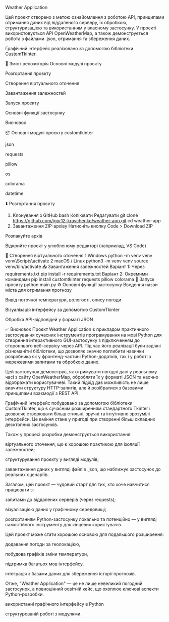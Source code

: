 Weather Application


Цей проєкт створено з метою ознайомлення з роботою API, принципами отримання даних від віддаленого серверу, їх обробкою, структуризацією та використанням у власному застосунку. У проєкті використовується API OpenWeatherMap, а також демонструється робота з файлами .json, отримання та збереження даних.

Графічний інтерфейс реалізовано за допомогою бібліотеки CustomTkinter.

🔎 Зміст репозиторія
Основні модулі проєкту

Розгортання проєкту

Створення віртуального оточення

Завантаження залежностей

Запуск проєкту

Основні функції застосунку

Висновок

📦 Основні модулі проєкту
customtkinter

json

requests

pillow

os

colorama

datetime

⬇️ Розгортання проєкту
1. Клонування з GitHub
bash
Копіювати
Редагувати
git clone https://github.com/igor12-kravchenko/weather-app.git
cd weather-app
2. Завантаження ZIP-архіву
Натисніть кнопку Code > Download ZIP

Розпакуйте архів

Відкрийте проєкт у улюбленому редакторі (наприклад, VS Code)

🧪 Створення віртуального оточення
1 Windows
python -m venv venv
venv\Scripts\activate
2 macOS / Linux
python3 -m venv venv
source venv/bin/activate
📥 Завантаження залежностей
Варіант 1: Через requirements.txt
pip install -r requirements.txt
Варіант 2: Окремими командами
pip install customtkinter requests pillow colorama
🚀 Запуск проєкту
python main.py
⚙️ Основні функції застосунку
Введення назви міста для отримання прогнозу

Вивід поточної температури, вологості, опису погоди

Візуалізація інтерфейсу за допомогою CustomTkinter

Обробка API-відповідей у форматі JSON

✅ Висновок
Проєкт Weather Application є прикладом практичного застосування сучасних інструментів програмування на мові Python для створення інтерактивного GUI-застосунку з підключенням до стороннього веб-сервісу через API. Під час його реалізації були задіяні різноманітні бібліотеки, що дозволяє значно поглибити навички розробника як у фронтенд-частині Python-додатків, так і у роботі з мережевими запитами та обробкою даних.

Цей застосунок демонструє, як отримувати погодні дані у реальному часі з сайту OpenWeatherMap, обробляти їх у форматі JSON та наочно відображати користувачеві. Такий підхід дає можливість не лише вивчити структуру HTTP-запитів, але й розібратися з базовими принципами взаємодії з REST API.

Графічний інтерфейс побудовано за допомогою бібліотеки CustomTkinter, що є сучасним розширенням стандартного Tkinter і дозволяє створювати більш стильні, зручні та інтуїтивно зрозумілі інтерфейси. Це вміння стане у пригоді при створенні більш складних десктопних застосунків.

Також у процесі розробки демонструється використання:

віртуального оточення, що є хорошою практикою для ізоляції залежностей;

структурування проєкту у вигляді модулів;

завантаження даних у вигляді файлів .json, що наближує застосунок до реальних сценаріїв.

Загалом, цей проєкт — чудовий старт для тих, хто хоче навчитися працювати з:

запитами до віддалених серверів (через requests);

візуалізацією даних у графічному середовищі;

розгортанням Python-застосунку локально та потенційно — у вигляді самостійного інструменту для кінцевих користувачів.

Цей проєкт може стати хорошою основою для подальшого розширення:

додавання погоди за геолокацією,

побудова графіків зміни температури,

підтримка багатьох мов інтерфейсу,

інтеграція з базами даних для збереження історії прогнозів.

Отже, "Weather Application" — це не лише невеликий погодний застосунок, а повноцінний освітній кейс, що охоплює ключові аспекти Python-розробки.

використанні графічного інтерфейсу в Python

структурованій роботі з модулями.
